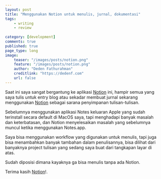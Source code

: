 ```yaml
---
layout: post
title: "Menggunakan Notion untuk menulis, jurnal, dokumentasi"
tags: 
    - writing
    - review
        
category: [development]
comments: true
published: true
page_type: long
image:
    teaser: "/images/posts/notion.png"
    feature: "/images/posts/notion.png"
    author: "Deden Fathurahman"
    creditlink: "https://dedenf.com"
    url: false
---
```


Saat ini saya sangat bergantung ke aplikasi [Notion](https://www.notion.so/) ini, hampir semua yang saya tulis untuk entry blog atau sekadar membuat jurnal sekarang menggunakan [Notion](https://www.notion.so/) sebagai sarana penyimpanan tulisan-tulisan.

Sebelumnya menggunakan aplikasi Notes keluaran Apple yang sudah terinstall secara default di MacOS saya, tapi menghadapi banyak masalah dan keterbatasan, dan Notion menyelesaikan masalah yang sebelumnya muncul ketika menggunakan Notes.app.

Saya bisa menggunakan workflow yang digunakan untuk menulis, tapi juga bisa menambahkan banyak tambahan dalam penulisannya, bisa dilihat dari banyaknya project tulisan yang sedang saya buat dari tangkapan layar di atas.

Sudah diposisi dimana kayaknya ga bisa menulis tanpa ada Notion. 

Terima kasih [Notion](https://www.notion.so/)!.